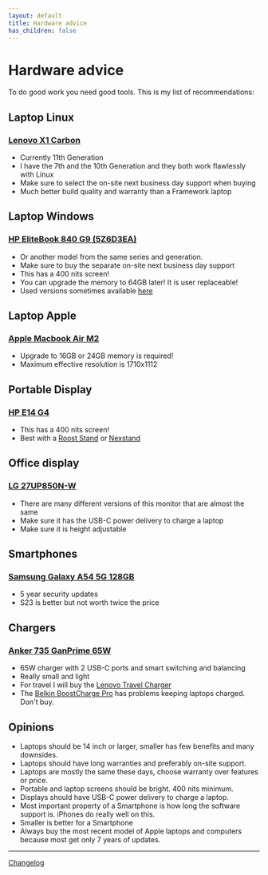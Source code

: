 ```yaml
---
layout: default
title: Hardware advice
has_children: false
---
```


# Hardware advice

To do good work you need good tools. This is my list of recommendations:

## Laptop Linux

### [Lenovo X1 Carbon](https://www.lenovo.com/nl/nl/laptops/thinkpad/thinkpad-x1/ThinkPad-X1-Carbon-Gen-11/p/LEN101T0049)

* Currently 11th Generation
* I have the 7th and the 10th Generation and they both work flawlessly with Linux
* Make sure to select the on-site next business day support when buying
* Much better build quality and warranty than a Framework laptop

## Laptop Windows

### [HP EliteBook 840 G9 (5Z6D3EA)](https://tweakers.net/pricewatch/1850722/hp-elitebook-840-g9-5z6d3ea.html)

* Or another model from the same series and generation.
* Make sure to buy the separate on-site next business day support
* This has a 400 nits screen!
* You can upgrade the memory to 64GB later! It is user replaceable!
* Used versions sometimes available [here](https://www.estunt.nl/?s=elitebook+840&post_type=product)

## Laptop Apple

### [Apple Macbook Air M2](https://www.apple.com/nl/shop/buy-mac/macbook-air/middernacht-apple-m2-chip-met-8-core-cpu-en-8-core-gpu-256gb)

* Upgrade to 16GB or 24GB memory is required!
* Maximum effective resolution is 1710x1112

## Portable Display

### [HP E14 G4](https://tweakers.net/pricewatch/1672978/hp-e14-g4-wit.html)

* This has a 400 nits screen!
* Best with a [Roost Stand](https://www.therooststand.com/) or [Nexstand](https://www.nexstand.nl/)

## Office display

### [LG 27UP850N-W](https://tweakers.net/pricewatch/1874726/lg-27up850n-w-zilver-zwart.html)

* There are many different versions of this monitor that are almost the same
* Make sure it has the USB-C power delivery to charge a laptop
* Make sure it is height adjustable

## Smartphones

### [Samsung Galaxy A54 5G 128GB](https://tweakers.net/pricewatch/1919102/samsung-galaxy-a54-5g-128gb-opslag-zwart/specificaties/)

* 5 year security updates
* S23 is better but not worth twice the price

## Chargers

### [Anker 735 GanPrime 65W](https://www.anker.com/eu-en/products/a2668?ref=naviMenu&variant=42129568661694)

* 65W charger with 2 USB-C ports and smart switching and balancing
* Really small and light
* For travel I will buy the [Lenovo Travel Charger](https://tweakers.net/pricewatch/1645136/lenovo-40aw0065ww.html)
* The [Belkin BoostCharge Pro](https://tweakers.net/pricewatch/1909410/belkin-boostcharge-pro.html) has problems keeping laptops charged. Don't buy.

## Opinions

* Laptops should be 14 inch or larger, smaller has few benefits and many downsides.
* Laptops should have long warranties and preferably on-site support.
* Laptops are mostly the same these days, choose warranty over features or price.
* Portable and laptop screens should be bright. 400 nits minimum.
* Displays should have USB-C power delivery to charge a laptop.
* Most important property of a Smartphone is how long the software support is. iPhones do really well on this.
* Smaller is better for a Smartphone
* Always buy the most recent model of Apple laptops and computers because most get only 7 years of updates.

---
[Changelog](https://github.com/AikedeJongste/docs.aikedejongste.nl/commits/main/hardware.md)
